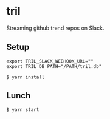 # tril

Streaming github trend repos on Slack.

## Setup

```shell
export TRIL_SLACK_WEBHOOK_URL=""
export TRIL_DB_PATH="/PATH/tril.db"
```

```shell
$ yarn install
```

## Lunch

```shell
$ yarn start
```
